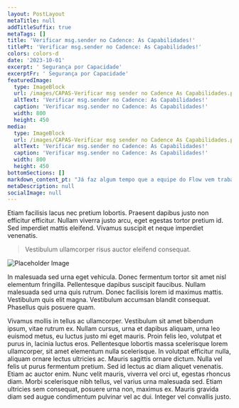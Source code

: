 ```yaml
---
layout: PostLayout
metaTitle: null
addTitleSuffix: true
metaTags: []
title: 'Verificar msg.sender no Cadence: As Capabilidades!'
titlePt: 'Verificar msg.sender no Cadence: As Capabilidades!'
colors: colors-d
date: '2023-10-01'
excerpt: ' Segurança por Capacidade'
excerptFr: ' Segurança por Capacidade'
featuredImage:
  type: ImageBlock
  url: /images/CAPAS-Verificar msg sender no Cadence As Capabilidades.png
  altText: 'Verificar msg.sender no Cadence: As Capabilidades!'
  caption: 'Verificar msg.sender no Cadence: As Capabilidades!'
  width: 800
  height: 450
media:
  type: ImageBlock
  url: /images/CAPAS-Verificar msg sender no Cadence As Capabilidades.png
  altText: 'Verificar msg.sender no Cadence: As Capabilidades!'
  caption: 'Verificar msg.sender no Cadence: As Capabilidades!'
  width: 800
  height: 450
bottomSections: []
markdown_content_pt: "Já faz algum tempo que a equipe do Flow vem trabalhando em alta velocidade e temos muitas coisas incríveis em desenvolvimento! Aqui está o que eu estive trabalhando.\n\nContratos inteligentes de Epoch\nVocê já teve a chance de dar uma olhada no contrato inteligente de Staking do Flow ainda? Se não, eu recomendo verificar a documentação primeiro e depois aprender como o contrato de staking funciona. Ele não é o típico contrato NFT, então pode haver alguns padrões de design e ferramentas interessantes lá dentro que você pode achar úteis!\n\nO contrato de Staking do Flow é apenas uma parte de um conjunto de contratos Cadence que o Flow usará para gerenciar os Epochs, os períodos de uma semana onde a tabela de identidade do nó é definida e os nós se preparam para o próximo epoch enquanto executam a rede. A lógica principal desta parte do protocolo é gerenciada via contratos inteligentes e estamos cada vez mais próximos de levá-lo para o mainnet!\n\nEstaremos preparando uma documentação mais extensa em breve, mas eu criei algumas propostas de melhoria do Flow (FLIPs) para os contratos inteligentes se você estiver curioso sobre o que eles fazem!\n\nContrato inteligente de Certificado de Quorum de Cluster Epoch\nContrato inteligente de Geração de Chave Distribuída (DKG) de Epoch\nContrato inteligente de Ciclo de Vida de Epoch\nTambém temos uma ramificação de recursos aberta com todo o código e testes se você quiser mergulhar, aprender mais e potencialmente deixar feedback!\nEles atualizarão este post toda vez que eu postar um novo blog, então sempre será um único lugar que você pode usar para acessar todos os meus blogs. Sinta-se à vontade para marcá-lo como favorito para fazer referência no futuro!\n\nSe você não tem experiência com o Flow ou Cadence, eu recomendo fortemente que você vá lá e comece com meu primeiro blog! \U0001F603\n\nControle de Acesso\nUma pergunta que todo usuário de Solidity faz quando começa a programar no Cadence é \"como eu verifico msg.sender?\". Na Ethereum, verificar msg.sender é usado para identificar a conta que está chamando uma função e modificar o comportamento dessa função de acordo. Isso é fundamental para identidade, permissões, propriedade e segurança na Ethereum. Um contrato ERC-20 permite que os usuários enviem tokens verificando o msg.sender para ver quais tokens mover. Um contrato de governança verifica o msg.sender para registrar o voto do chamador para que eles não possam votar novamente. Existem muitos outros exemplos.\n\nNo entanto, no Cadence, não temos msg.sender e não há uma maneira de nível de transação para o código Cadence identificar de forma única seu chamador. Isso não é apenas porque ainda não foi adicionado. No Cadence, as transações podem ser assinadas por mais de uma conta, então pegar o msg.sender a partir disso nem faria sentido.\n\nTudo isso significa que uma tarefa que seria implementada por um único contrato central verificando o msg.sender em Solidity requer uma abordagem diferente no Cadence. O design do Cadence é intencionalmente diferente, segue um modelo de segurança baseado em capacidade em vez de um modelo baseado em lista de controle de acesso. Acreditamos que este design oferece vantagens distintas para robustez e segurança de código.\n\nO engenheiro de contrato inteligente do time Flow, Rhea Myers, criou um documento que descreve por que não podemos usar o msg.sender no Cadence, o que usamos em vez disso e exemplos para vários casos de uso diferentes onde essa funcionalidade é importante. A segurança por capacidade é um dos aspectos mais importantes do design do Cadence e é vital que você entenda isso se algum dia quiser construir seus próprios contratos inteligentes.\n\n\n\n\n\n"
metaDescription: null
socialImage: null
---
```

Etiam facilisis lacus nec pretium lobortis. Praesent dapibus justo non efficitur efficitur. Nullam viverra justo arcu, eget egestas tortor pretium id. Sed imperdiet mattis eleifend. Vivamus suscipit et neque imperdiet venenatis.

> Vestibulum ullamcorper risus auctor eleifend consequat.

![Placeholder Image](https://assets.stackbit.com/components/images/default/post-4.jpeg)

In malesuada sed urna eget vehicula. Donec fermentum tortor sit amet nisl elementum fringilla. Pellentesque dapibus suscipit faucibus. Nullam malesuada sed urna quis rutrum. Donec facilisis lorem id maximus mattis. Vestibulum quis elit magna. Vestibulum accumsan blandit consequat. Phasellus quis posuere quam.

Vivamus mollis in tellus ac ullamcorper. Vestibulum sit amet bibendum ipsum, vitae rutrum ex. Nullam cursus, urna et dapibus aliquam, urna leo euismod metus, eu luctus justo mi eget mauris. Proin felis leo, volutpat et purus in, lacinia luctus eros. Pellentesque lobortis massa scelerisque lorem ullamcorper, sit amet elementum nulla scelerisque. In volutpat efficitur nulla, aliquam ornare lectus ultricies ac. Mauris sagittis ornare dictum. Nulla vel felis ut purus fermentum pretium. Sed id lectus ac diam aliquet venenatis. Etiam ac auctor enim. Nunc velit mauris, viverra vel orci ut, egestas rhoncus diam. Morbi scelerisque nibh tellus, vel varius urna malesuada sed. Etiam ultricies sem consequat, posuere urna non, maximus ex. Mauris gravida diam sed augue condimentum pulvinar vel ac dui. Integer vel convallis justo.